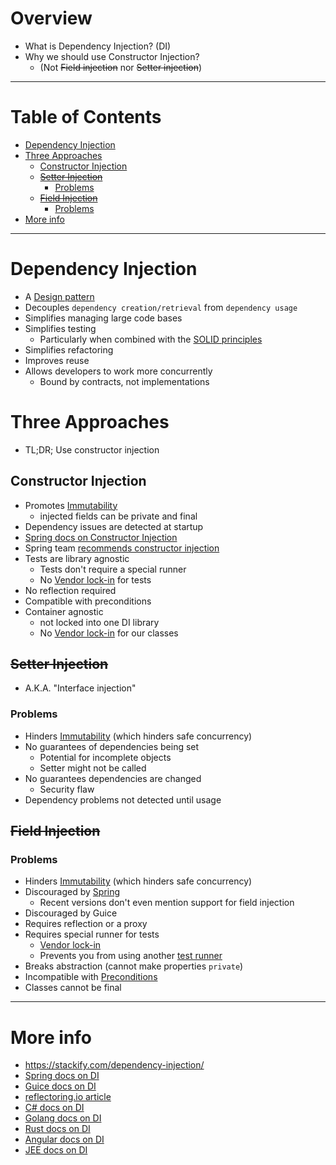 # Overview
- What is Dependency Injection? (DI)
- Why we should use Constructor Injection? 
    - (Not ~~Field injection~~ nor ~~Setter injection~~)


--------
# Table of Contents
- [Dependency Injection](#dependency-injection)
- [Three Approaches](#three-approaches)
  * [Constructor Injection](#constructor-injection)
  * [~~Setter Injection~~](#setter-injection)
    + [Problems](#problems)
  * [~~Field Injection~~](#field-injection)
    + [Problems](#problems)
- [More info](#more-info)


--------
# Dependency Injection
- A [Design pattern](https://en.wikipedia.org/wiki/Dependency_injection#:~:text=In%20software%20engineering%2C%20dependency%20injection,object%20is%20called%20a%20service.)
- Decouples `dependency creation/retrieval` from `dependency usage`
- Simplifies managing large code bases
- Simplifies testing
    - Particularly when combined with the [SOLID principles](https://www.digitalocean.com/community/conceptual_articles/s-o-l-i-d-the-first-five-principles-of-object-oriented-design)
- Simplifies refactoring
- Improves reuse
- Allows developers to work more concurrently
  - Bound by contracts, not implementations


# Three Approaches
- TL;DR; Use constructor injection

## Constructor Injection
- Promotes [Immutability](./jvm-immutability.md)
  - injected fields can be private and final
- Dependency issues are detected at startup
- [Spring docs on Constructor Injection](https://docs.spring.io/spring-framework/docs/current/reference/html/core.html#beans-constructor-injection)
- Spring team [recommends constructor injection](https://docs.spring.io/spring-framework/docs/current/reference/html/core.html#beans-setter-injection)
- Tests are library agnostic
  - Tests don't require a special runner
  - No [Vendor lock-in](https://en.wikipedia.org/wiki/Vendor_lock-in) for tests
- No reflection required
- Compatible with preconditions
- Container agnostic
  - not locked into one DI library
  - No [Vendor lock-in](https://en.wikipedia.org/wiki/Vendor_lock-in) for our classes


## ~~Setter Injection~~
- A.K.A. "Interface injection"
### Problems
- Hinders [Immutability](./jvm-immutability.md) (which hinders safe concurrency)
- No guarantees of dependencies being set
    - Potential for incomplete objects
    - Setter might not be called
- No guarantees dependencies are changed
    - Security flaw
- Dependency problems not detected until usage  


## ~~Field Injection~~
### Problems
- Hinders [Immutability](./jvm-immutability.md) (which hinders safe concurrency)
- Discouraged by [Spring](https://docs.spring.io/spring-framework/docs/current/reference/html/core.html#beans-setter-injection)
    - Recent versions don't even mention support for field injection
- Discouraged by Guice
- Requires reflection or a proxy 
- Requires special runner for tests
    - [Vendor lock-in](https://en.wikipedia.org/wiki/Vendor_lock-in)
    - Prevents you from using another [test runner](https://junit.org/junit4/javadoc/4.13/org/junit/runner/Runner.html)
- Breaks abstraction (cannot make properties `private`)
- Incompatible with [Preconditions](./preconditions.md)
- Classes cannot be final


--------
# More info
- https://stackify.com/dependency-injection/
- [Spring docs on DI](https://docs.spring.io/spring-framework/docs/current/reference/html/core.html#beans-factory-collaborators)
- [Guice docs on DI](https://github.com/google/guice/wiki/Motivation) 
- [reflectoring.io article](https://reflectoring.io/constructor-injection/)
- [C# docs on DI](https://docs.microsoft.com/en-us/aspnet/core/fundamentals/dependency-injection?view=aspnetcore-5.0)
- [Golang docs on DI](https://github.com/google/wire)
- [Rust docs on DI](https://docs.rs/inject/0.1.3/inject/)
- [Angular docs on DI](https://angular.io/guide/dependency-injection)
- [JEE docs on DI](https://docs.oracle.com/javaee/6/tutorial/doc/giwhl.html)
